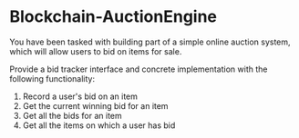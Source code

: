 # Blockchain-AuctionEngine

You have been tasked with building part of a simple online auction system, which will allow users to bid on items for sale.

Provide a bid tracker interface and concrete implementation with the following functionality:

1. Record a user's bid on an item
2. Get the current winning bid for an item
3. Get all the bids for an item
4. Get all the items on which a user has bid
